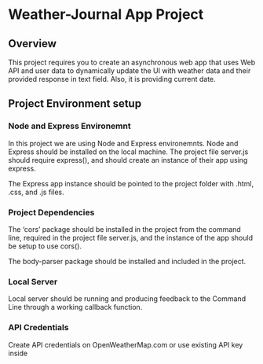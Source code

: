 # Weather-Journal App Project

## Overview

This project requires you to create an asynchronous web app that uses Web API and user data to dynamically update the UI with weather data and their provided response in text field. Also, it is providing current date.

## Project Environment setup

### Node and Express Environemnt

In this project we are using Node and Express environemnts. Node and Express should be installed on the local machine. The project file server.js should require express(), and should create an instance of their app using express.

The Express app instance should be pointed to the project folder with .html, .css, and .js files.

### Project Dependencies

The ‘cors’ package should be installed in the project from the command line, required in the project file server.js, and the instance of the app should be setup to use cors().

The body-parser package should be installed and included in the project.

### Local Server

Local server should be running and producing feedback to the Command Line through a working callback function.

### API Credentials

Create API credentials on OpenWeatherMap.com or use existing API key inside
